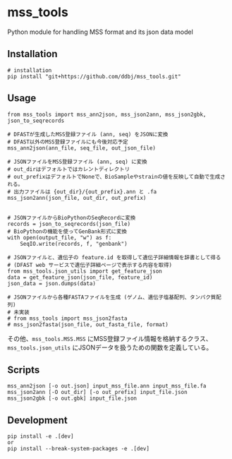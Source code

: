 # mss_tools
Python module for handling MSS format and its json data model

## Installation

```
# installation
pip install "git+https://github.com/ddbj/mss_tools.git"
```

## Usage
```
from mss_tools import mss_ann2json, mss_json2ann, mss_json2gbk, json_to_seqrecords

# DFASTが生成したMSS登録ファイル (ann, seq) をJSONに変換
# DFAST以外のMSS登録ファイルにも今後対応予定
mss_ann2json(ann_file, seq_file, out_json_file)

# JSONファイルをMSS登録ファイル (ann, seq) に変換
# out_dirはデフォルトではカレントディレクトリ
# out_prefixはデフォルトでNoneで、BioSampleやstrainの値を反映して自動で生成される。
# 出力ファイルは {out_dir}/{out_prefix}.ann と .fa
mss_json2ann(json_file, out_dir, out_prefix)


# JSONファイルからBioPythonのSeqRecordに変換
records = json_to_seqrecords(json_file)
# BioPythonの機能を使ってGenBank形式に変換
with open(output_file, "w") as f:
    SeqIO.write(records, f, "genbank")

# JSONファイルと、遺伝子の feature.id を取得して遺伝子詳細情報を辞書として得る
# (DFAST web サービスで遺伝子詳細ページで表示する内容を取得)
from mss_tools.json_utils import get_feature_json
data = get_feature_json(json_file, feature_id)
json_data = json.dumps(data)

# JSONファイルから各種FASTAファイルを生成 (ゲノム、遺伝子塩基配列、タンパク質配列)
# 未実装
# from mss_tools import mss_json2fasta
# mss_json2fasta(json_file, out_fasta_file, format)

```

その他、`mss_tools.MSS.MSS` にMSS登録ファイル情報を格納するクラス、`mss_tools.json_utils` にJSONデータを扱うための関数を定義している。



## Scripts
```
mss_ann2json [-o out.json] input_mss_file.ann input_mss_file.fa
mss_json2ann [-O out_dir] [-o out_prefix] input_file.json
mss_json2gbk [-o out.gbk] input_file.json
```


## Development
```
pip install -e .[dev]
or 
pip install --break-system-packages -e .[dev]
```
